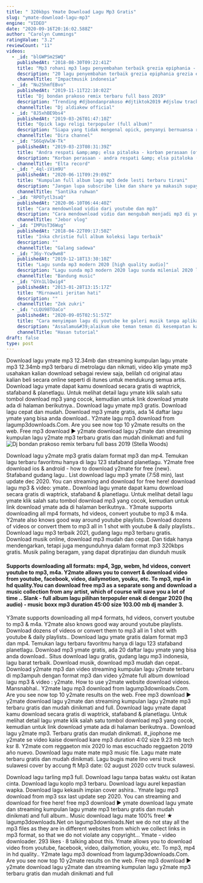 ```yaml
---
title: " 320kbps Ymate Download Lagu Mp3 Gratis"
slug: "ymate-download-lagu-mp3"
engine: "VIDEO"
date: "2020-09-16T20:16:02.588Z"
author: "Carolyn Cummings"
ratingValue: "3.2"
reviewCount: "11"
videos:
  - _id: "blGWPSm2SWQ"
    publishedAt: "2018-08-30T09:22:41Z"
    title: "Mp3 rohani mp3 lagu penyembahan terbaik grezia epiphania - lagu rohani"
    description: "20 lagu penyembahan terbaik grezia epiphania grezia epiphania #mp3rohani #lagurohani #lagugereja."
    channelTitle: "Impactmusik indonesia"
  - _id: "Nu25hmfEBvo"
    publishedAt: "2019-11-11T22:10:02Z"
    title: "Dj bondan prakoso remix terbaru full bass 2019"
    description: "Trending #djbondanprakoso #djtiktok2019 #djslow tracklist : 1. R.I.P 2. Ya sudahlah 3. Tentang aku, engkau, dan dia 4. Cinta yang sempurna 5."
    channelTitle: "Dj aldiakew official"
  - _id: "8J5xhBE9bs4"
    publishedAt: "2019-03-26T01:47:10Z"
    title: "Opick lagu religi terpopuler (full album)"
    description: "Siapa yang tidak mengenal opick, penyanyi bernuansa religi sekaligus pencipta lagu yang bernama asli aunur rofiq lil firdaus ini terbukti sukses mencetak"
    channelTitle: "Dira channel"
  - _id: "S6GqVwlW-Tk"
    publishedAt: "2019-03-23T08:31:39Z"
    title: "Andra respati &amp;amp; elsa pitaloka - korban perasaan (official music video) slow rock"
    description: "Korban perasaan - andra respati &amp; elsa pitaloka (slow rock terpopuler) cipt : andra respati produksi : elta record produser : eli tambang"
    channelTitle: "Elta record"
  - _id: "_4ql-iVim9U"
    publishedAt: "2020-06-11T09:29:09Z"
    title: "Kumpulan full album lagu mp3 dede lesti terbaru tirani"
    description: "Jangan lupa subscribe like dan share ya makasih supaya channel ini terus berkembang selamat mendengarkan ya,,, sukses selalu buat lesti ya dan juga buat"
    channelTitle: "Santika ruhwan"
  - _id: "RPOTytl3saQ"
    publishedAt: "2020-06-10T06:44:40Z"
    title: "Cara mendownload vidio dari youtube dan mp3"
    description: "Cara mendownload vidio dan mengubah menjadi mp3 di youtube tanpa menggunakan aplikasi linknya :"
    channelTitle: "Jebor vlog"
  - _id: "IMPUsT36Wug"
    publishedAt: "2018-04-22T09:17:50Z"
    title: "Inka christie full album koleksi lagu terbaik"
    description: ""
    channelTitle: "Galang sadewa"
  - _id: "36y-Ycw9wm8"
    publishedAt: "2019-12-18T13:30:10Z"
    title: "Lagu sunda mp3 modern 2020 [high quality audio]"
    description: "Lagu sunda mp3 modern 2020 lagu sunda milenial 2020 list lagu : 01. Wayah na 02. Sagara cinta 03. Asih dipulang sengit 04. Jayagiri 05."
    channelTitle: "Bandung music"
  - _id: "GYn1LlQwig4"
    publishedAt: "2013-01-28T13:15:17Z"
    title: "Mirnawati jeritan hati"
    description: ""
    channelTitle: "Zek zukri"
  - _id: "cLQU98TOaCo"
    publishedAt: "2020-09-05T02:51:57Z"
    title: "Cara menyimpan lagu di youtube ke galeri musik tanpa aplikasi tambahan"
    description: "Assalamu&#39;alaikum oke teman teman di kesempatan kali ini saya akan memberikan tutorial giaman si cara menyimpan lagu di youtube ke galeri musik kita tanpa"
    channelTitle: "Hasan tutorial"
draft: false
type: post
---
```


Download lagu ymate mp3 12.34mb dan streaming kumpulan lagu ymate mp3 12.34mb mp3 terbaru di metrolagu dan nikmati, video klip ymate mp3 usahakan kalian download sebagai review saja, belilah cd original atau kalian beli secara online seperti di itunes untuk mendukung semua artis. Download lagu ymate dapat kamu download secara gratis di waptrick, stafaband &amp; planetlagu. Untuk melihat detail lagu ymate klik salah satu tombol download mp3 yang cocok, kemudian untuk link download ymate ada di halaman berikutnya.. Download lagu ymate mp3 gratis. Download lagu cepat dan mudah. Download mp3 ymate gratis, ada 14 daftar lagu ymate yang bisa anda download.. Y2mate lagu mp3 download from lagump3downloads.Com. Are you see now top 10 y2mate results on the web. Free mp3 download ▶ y2mate download lagu y2mate dan streaming kumpulan lagu y2mate mp3 terbaru gratis dan mudah dinikmati and full
![Dj bondan prakoso remix terbaru full bass 2019 (Stella Woods)](https://i.ytimg.com/vi/Nu25hmfEBvo/hqdefault.jpg "Dj bondan prakoso remix terbaru full bass 2019 (Mary Jimenez)")

Download lagu y2mate mp3 gratis dalam format mp3 dan mp4. Temukan lagu terbaru favoritmu hanya di lagu 123 stafaband planetlagu. Y2mate free download ios &amp; android - how to download y2mate for free {new}. Stafaband gudang lagu.. List download lagu mp3 ymate (7:58 min), last update dec 2020. You can streaming and download for free here! download lagu mp3 &amp; video: ymate.. Download lagu ymate dapat kamu download secara gratis di waptrick, stafaband &amp; planetlagu. Untuk melihat detail lagu ymate klik salah satu tombol download mp3 yang cocok, kemudian untuk link download ymate ada di halaman berikutnya.. Y3mate supports downloading all mp4 formats, hd videos, convert youtube to mp3 &amp; m4a. Y2mate also knows good way around youtube playlists. Download dozens of videos or convert them to mp3 all in 1 shot with youtube &amp; daily playlists.. Download lagu mp3 terbaik 2021, gudang lagu mp3 terbaru gratis. Download musik online, download mp3 mudah dan cepat. Dan tidak hanya mendengarkan, tetapi juga mengunduhnya dalam format mp3 320kbps gratis. Musik paling beragam, yang dapat dipratinjau dan diunduh musik
<!--inArticleAds-->

<!--galleryOne-->

#### Supports downloading all formats: mp4, 3gp, webm, hd videos, convert youtube to mp3, m4a. Y2mate allows you to convert & download video from youtube, facebook, video, dailymotion, youku, etc. To mp3, mp4 in hd quality.You can download free mp3 as a separate song and download a music collection from any artist, which of course will save you a lot of time .. Slank - full album lagu pilihan terpopuler enak di dengar 2020 (hq audio) - music boxx mp3 duration 45:00 size 103.00 mb  dj mander 3.
<!--inArticleAds-->

<!--galleryTwo-->

Y3mate supports downloading all mp4 formats, hd videos, convert youtube to mp3 &amp; m4a. Y2mate also knows good way around youtube playlists. Download dozens of videos or convert them to mp3 all in 1 shot with youtube &amp; daily playlists.. Download lagu ymate gratis dalam format mp3 dan mp4. Temukan lagu terbaru favoritmu hanya di lagu 123 stafaband planetlagu. Download mp3 ymate gratis, ada 20 daftar lagu ymate yang bisa anda download.. Situs download lagu gratis, gudang lagu mp3 indonesia, lagu barat terbaik. Download musik, download mp3 mudah dan cepat.. Download y2mate mp3 dan video streaming kumpulan lagu y2mate terbaru di mp3ampuh dengan format mp3 dan video y2mate full album download lagu mp3 &amp; video : y2mate. How to use y2mate website download videos. Mansnabhal.. Y2mate lagu mp3 download from lagump3downloads.Com. Are you see now top 10 y2mate results on the web. Free mp3 download ▶ y2mate download lagu y2mate dan streaming kumpulan lagu y2mate mp3 terbaru gratis dan mudah dinikmati and full. Download lagu ymate dapat kamu download secara gratis di waptrick, stafaband &amp; planetlagu. Untuk melihat detail lagu ymate klik salah satu tombol download mp3 yang cocok, kemudian untuk link download ymate ada di halaman berikutnya.. Download lagu y2mate mp3. Terbaru gratis dan mudah dinikmati. #_jiophone me y2mate se video kaise download kare mp3 duration 4:02 size 9.23 mb  tech ksr 8. Y2mate com reggaeton mix 2020 lo mas escuchado reggaeton 2019 año nuevo. Download lagu mate mate mp3 music file. Lagu mate mate terbaru gratis dan mudah dinikmati. Lagu bugis mate lino versi truck sulawesi cover by accung ft Mp3 date: 02 august 2020  cctv truck sulawesi.
<!--galleryThree-->

Download lagu tarling mp3 full. Download lagu tanpa batas waktu ost ikatan cinta. Download lagu koplo mp3 terbaru. Download lagu aurel kepastian wapka. Download lagu kekasih impian cover ashira.. Ymate lagu mp3 download from mp3 ssx last update sep 2020. You can streaming and download for free here! free mp3 download ▶ ymate download lagu ymate dan streaming kumpulan lagu ymate mp3 terbaru gratis dan mudah dinikmati and full album.. Music download lagu mate 100% free! ★ lagump3downloads.Net on lagump3downloads.Net we do not stay all the mp3 files as they are in different websites from which we collect links in mp3 format, so that we do not violate any copyright... Ymate - video downloader. 293 likes · 8 talking about this. Ymate allows you to download video from youtube, facebook, video, dailymotion, youku, etc. To mp3, mp4 in hd quality.. Y2mate lagu mp3 download from lagump3downloads.Com. Are you see now top 10 y2mate results on the web. Free mp3 download ▶ y2mate download lagu y2mate dan streaming kumpulan lagu y2mate mp3 terbaru gratis dan mudah dinikmati and full
